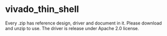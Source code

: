 # vivado_thin_shell
Every .zip has reference design, driver and document in it. Please download and unzip to use. The driver is release under Apache 2.0 license.
